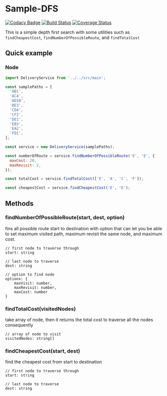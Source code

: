 # Sample-DFS

[![Codacy Badge](https://api.codacy.com/project/badge/Grade/36bcb79666a444a88ce4cf5eaadc40f6)](https://app.codacy.com/app/samtade/sample-dfs?utm_source=github.com&utm_medium=referral&utm_content=samtade/sample-dfs&utm_campaign=Badge_Grade_Dashboard)
[![Build Status](https://api.cirrus-ci.com/github/samtade/sample-dfs.svg?task=test)](https://cirrus-ci.com/github/samtade/sample-dfs)
[![Coverage Status](https://coveralls.io/repos/github/samtade/sample-dfs/badge.svg?branch=master)](https://coveralls.io/github/samtade/sample-dfs?branch=master)

This is a simple depth first search with some utilities
such as `findCheapestCost`, `findNumberOfPossibleRoute`,
and `findTotalCost`

## Quick example

### Node

```javascript
import DeliveryService from '../../src/main';

const samplePaths = [
  'AB1',
  'AC4',
  'AD10',
  '​BE3',
  '​CD4',
  '​CF2',
  '​DE1',
  '​EB3',
  '​EA2',
  '​FD1',
];

const service = new DeliveryService(samplePaths);

const numberOfRoute = service.findNumberOfPossibleRoute('E', 'E', {
  maxCost: 20,
  maxRevisit: 2,
});

const totalCost = service.findTotalCost(['E', 'A', 'C', 'F']);

const cheapestCost = service.findCheapestCost('E', 'E');
```

## Methods

### findNumberOfPossibleRoute(start, dest, option)

fins all possible route start to destination with option that can let you be able to set maximum visited path,
maximum revisit the same node, and maximum cost.

```
// first node to traverse through
start: string

// last node to traverse
dest: string

// option to find node
optionx: {
    maxVisit: number,
    maxRevisit: number,
    maxCost: number
}
```

### findTotalCost(visitedNodes)

take array of node, then it returns the total cost to traverse all the nodes consequently

```
// array of node to visit
visitedNodes: string[]
```

### findCheapestCost(start, dest)

find the cheapest cost from start to destination

```
// first node to traverse through
start: string

// last node to traverse
dest: string
```

